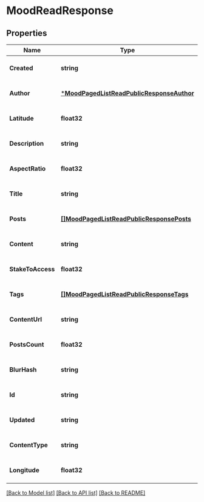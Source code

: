# MoodReadResponse

## Properties
Name | Type | Description | Notes
------------ | ------------- | ------------- | -------------
**Created** | **string** |  | [optional] [default to null]
**Author** | [***MoodPagedListReadPublicResponseAuthor**](MoodPagedListReadPublicResponse_author.md) |  | [optional] [default to null]
**Latitude** | **float32** |  | [optional] [default to null]
**Description** | **string** |  | [optional] [default to null]
**AspectRatio** | **float32** |  | [optional] [default to null]
**Title** | **string** |  | [optional] [default to null]
**Posts** | [**[]MoodPagedListReadPublicResponsePosts**](MoodPagedListReadPublicResponse_posts.md) |  | [optional] [default to null]
**Content** | **string** |  | [optional] [default to null]
**StakeToAccess** | **float32** |  | [optional] [default to null]
**Tags** | [**[]MoodPagedListReadPublicResponseTags**](MoodPagedListReadPublicResponse_tags.md) |  | [optional] [default to null]
**ContentUrl** | **string** |  | [optional] [default to null]
**PostsCount** | **float32** |  | [optional] [default to null]
**BlurHash** | **string** |  | [optional] [default to null]
**Id** | **string** |  | [optional] [default to null]
**Updated** | **string** |  | [optional] [default to null]
**ContentType** | **string** |  | [optional] [default to null]
**Longitude** | **float32** |  | [optional] [default to null]

[[Back to Model list]](../README.md#documentation-for-models) [[Back to API list]](../README.md#documentation-for-api-endpoints) [[Back to README]](../README.md)


